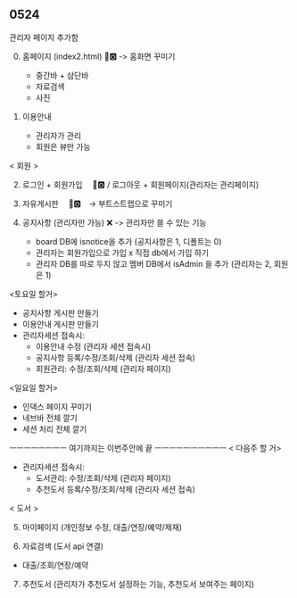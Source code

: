 ## 0524
관리자 페이지 추가함

0. 홈페이지 (index2.html) 🅾️ -> 홈화면 꾸미기
	- 중간바 + 삼단바
	- 자료검색
	- 사진

1. 이용안내
	- 관리자가 관리
	- 회원은 뷰만 가능

< 회원 >

2. 로그인 + 회원가입　 🅾️ / 로그아웃 + 회원페이지(관리자는 관리페이지)

3. 자유게시판　 🅾️　→ 부트스트랩으로 꾸미기

4. 공지사항 (관리자만 가능)  ❌ -> 관리자만 쓸 수 있는 기능 
	- board DB에 isnotice을 추가 (공지사항은 1, 디폴트는 0)
	* 관리자는 회원가입으로 가입 x 직접 db에서 가입 하기
	* 관리자 DB를 따로 두지 않고 멤버 DB에서 isAdmin 을 추가 (관리자는 2, 회원은 1)


<토요일 할거>
- 공지사항 게시판 만들기
- 이용안내 게시판 만들기
- 관리자세션 접속시: 
	- 이용안내 수정 (관리자 세션 접속시)
	- 공지사항 등록/수정/조회/삭제 (관리자 세션 접속)
	- 회원관리: 수정/조회/삭제 (관리자 페이지)


<일요일 할거>
- 인덱스 페이지 꾸미기
- 네브바 전체 깔기
- 세션 처리 전체 깔기


ㅡㅡㅡㅡㅡㅡㅡㅡ 여기까지는 이번주안에 끝 ㅡㅡㅡㅡㅡㅡㅡㅡㅡㅡ
< 다음주 할 거>

- 관리자세션 접속시:
	- 도서관리: 수정/조회/삭제 (관리자 페이지)
	- 추천도서 등록/수정/조회/삭제 (관리자 세션 접속)

< 도서 > 

5. 마이페이지 (개인정보 수정, 대출/연장/예약/제재)

6. 자료검색 (도서 api 연결)
- 대출/조회/연장/예약

7. 추천도서 (관리자가 추천도서 설정하는 기능, 추천도서 보여주는 페이지)
